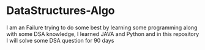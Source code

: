 # DataStructures-Algo
I am an Failure trying to do some best by learning some programming along with some DSA knowledge,
I learned JAVA and Python and in this repository I will solve some DSA question for 90 days 
